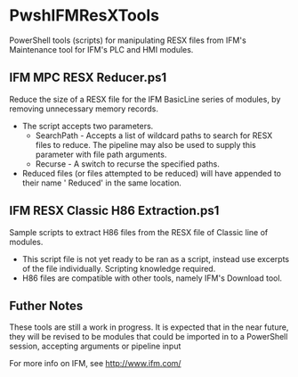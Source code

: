 # PwshIFMResXTools
PowerShell tools (scripts) for manipulating RESX files from IFM's Maintenance tool for IFM's PLC and HMI modules.

## IFM MPC RESX Reducer.ps1
Reduce the size of a RESX file for the IFM BasicLine series of modules, by removing unnecessary memory records.
- The script accepts two parameters.
  - SearchPath - Accepts a list of wildcard paths to search for RESX files to reduce.  The pipeline may also be used to supply this parameter with file path arguments.
  - Recurse - A switch to recurse the specified paths.
- Reduced files (or files attempted to be reduced) will have appended to their name ' Reduced' in the same location.

## IFM RESX Classic H86 Extraction.ps1
Sample scripts to extract H86 files from the RESX file of Classic line of modules.
- This script file is not yet ready to be ran as a script, instead use excerpts of the file individually.  Scripting knowledge required.
- H86 files are compatible with other tools, namely IFM's Download tool.

## Futher Notes
These tools are still a work in progress.  It is expected that in the near future, they will be revised to be modules that could be imported in to a PowerShell session, accepting arguments or pipeline input

For more info on IFM, see http://www.ifm.com/